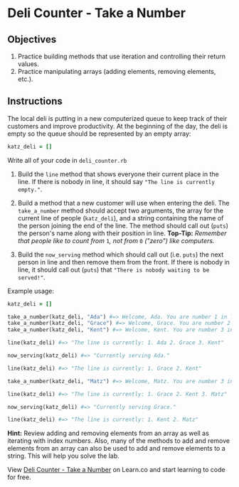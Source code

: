 # Deli Counter - Take a Number

## Objectives

1. Practice building methods that use iteration and controlling their return values.
2. Practice manipulating arrays (adding elements, removing elements, etc.).

## Instructions

The local deli is putting in a new computerized queue to keep track of their customers and improve productivity. At the beginning of the day, the deli is empty so the queue should be represented by an empty array:

```ruby
katz_deli = []
```

Write all of your code in `deli_counter.rb`

1. Build the `line` method that shows everyone their current place in the line. If there is nobody in line, it should say `"The line is currently empty."`.

2. Build a method that a new customer will use when entering the deli. The `take_a_number` method should accept two arguments, the array for the current line of people (`katz_deli`), and a string containing the name of the person joining the end of the line. The method should call out (`puts`) the person's name along with their position in line. **Top-Tip:** _Remember that people like to count from_ `1`_, not from_ `0` _("zero") like computers._

3. Build the `now_serving` method which should call out (i.e. `puts`) the next person in line and then remove them from the front. If there is nobody in line, it should call out (`puts`) that `"There is nobody waiting to be served!"`.

Example usage:

```ruby
katz_deli = []

take_a_number(katz_deli, "Ada") #=> Welcome, Ada. You are number 1 in line.
take_a_number(katz_deli, "Grace") #=> Welcome, Grace. You are number 2 in line.
take_a_number(katz_deli, "Kent") #=> Welcome, Kent. You are number 3 in line.

line(katz_deli) #=> "The line is currently: 1. Ada 2. Grace 3. Kent"

now_serving(katz_deli) #=> "Currently serving Ada."

line(katz_deli) #=> "The line is currently: 1. Grace 2. Kent"

take_a_number(katz_deli, "Matz") #=> Welcome, Matz. You are number 3 in line.

line(katz_deli) #=> "The line is currently: 1. Grace 2. Kent 3. Matz"

now_serving(katz_deli) #=> "Currently serving Grace."

line(katz_deli) #=> "The line is currently: 1. Kent 2. Matz"
```

**Hint:** Review adding and removing elements from an array as well as iterating with index numbers. Also, many of the methods to add and remove elements from an array can also be used to add and remove elements to a string. This will help you solve the lab.

<p data-visibility='hidden'>View <a href='https://learn.co/lessons/deli-counter' title='Deli Counter - Take a Number'>Deli Counter - Take a Number</a> on Learn.co and start learning to code for free.</p>
